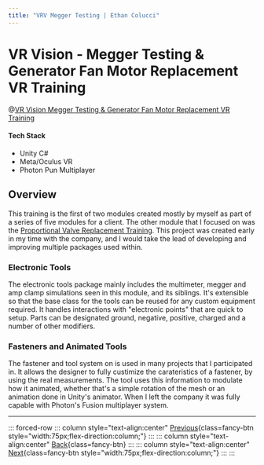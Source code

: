 ```yaml
---
title: "VRV Megger Testing | Ethan Colucci"
---
```


# VR Vision - Megger Testing & Generator Fan Motor Replacement VR Training

@[VR Vision Megger Testing & Generator Fan Motor Replacement VR Training](https://www.youtube.com/watch?v=TUBfFgAgtE4)

#### Tech Stack
- Unity C#
- Meta/Oculus VR
- Photon Pun Multiplayer

## Overview

This training is the first of two modules created mostly by myself as part of a series of five modules for a client. The other module that I focused on was the [Proportional Valve Replacement Training](/projects/vr-vision/vr-vision-prop-valve-replacement.html). This project was created early in my time with the company, and I would take the lead of developing and improving multiple packages used within.

### Electronic Tools
The electronic tools package mainly includes the multimeter, megger and amp clamp simulations seen in this module, and its siblings. It's extensible so that the base class for the tools can be reused for any custom equipment required. It handles interactions with "electronic points" that are quick to setup. Parts can be designated ground, negative, positive, charged and a number of other modifiers. 

### Fasteners and Animated Tools
The fastener and tool system on is used in many projects that I participated in. It allows the designer to fully custimize the carateristics of a fastener, by using the real measurements. The tool uses this information to modulate how it animated, whether that's a simple rotation of the mesh or an animation done in Unity's animator. When I left the company it was fully capable with Photon's Fusion multiplayer system.

---

::: forced-row
::: column style="text-align:center"
[Previous](/projects/vr-vision/vr-vision-railcar.html){class=fancy-btn style="width:75px;flex-direction:column;"}
:::
::: column style="text-align:center"
[Back](/./#VR-Vision){class=fancy-btn}
:::
::: column style="text-align:center"
[Next](/projects/vr-vision/vr-vision-prop-valve-replacement.html){class=fancy-btn style="width:75px;flex-direction:column;"}
:::
:::